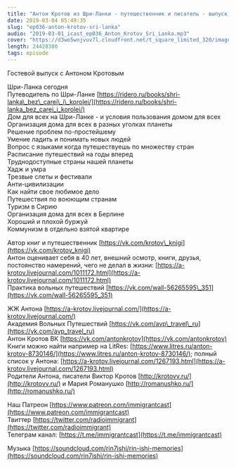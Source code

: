 ```yaml
---
title: "Антон Кротов из Шри-Ланки - путешественник и писатель - выпуск 36"
date: 2019-03-04 05:49:35
slug: "ep036-anton-krotov-sri-lanka"
audio: "2019-03-01_icast_ep036_Anton_Krotov_Sri_Lanka.mp3"
cover: "https://d3wo5wojvuv7l.cloudfront.net/t_square_limited_320/images.spreaker.com/original/d20daaa729fc8cae11f6717f5c961b50.jpg"
length: 24428380
tags: episode
---
```

Гостевой выпуск с Антоном Кротовым  
  
Шри-Ланка сегодня  
Путеводитель по Шри-Ланке [https://ridero.ru/books/shri-lanka\_bez\_carei\_i\_korolei/](https://ridero.ru/books/shri-lanka_bez_carei_i_korolei/)  
Дом для всех на Шри-Ланке - и условия пользования домом для всех  
Организация дома для всех в разных уголках планеты  
Решение проблем по-простейшему  
Умение ладить и понимать новых людей  
Вопрос с языками когда путешествуешь по множеству стран  
Расписание путешествий на годы вперед  
Труднодоступные страны нашей планеты  
Хадж и умра  
Трезвые слеты и фестивали  
Анти-цивилизации  
Как найти свое любимое дело  
Путешествия по воюющим странам  
Туризм в Сирию  
Организация дома для всех в Берлине  
Хороший и плохой буржуй  
Коммунизм в отдельно взятой квартире  
  
Автор книг и путешественник [https://vk.com/krotov\_knigi](https://vk.com/krotov_knigi)  
Антон оценивает себя в 40 лет, внешний осмотр, книги, друзья, постоянство намерений, чего не делал в жизни: [https://a-krotov.livejournal.com/1011172.html](https://a-krotov.livejournal.com/1011172.html)  
Практика вольных путешествий [https://vk.com/wall-56265595\_351](https://vk.com/wall-56265595_351)  
  
ЖЖ Антона [https://a-krotov.livejournal.com/](https://a-krotov.livejournal.com/)  
Академия Вольных Путешествий [https://vk.com/avp\_travel\_ru](https://vk.com/avp_travel_ru)  
Антон Кротов ВК [https://vk.com/antonkrotov](https://vk.com/antonkrotov)  
Книги можно найти например на LitRes: [https://www.litres.ru/anton-krotov-8730146/](https://www.litres.ru/anton-krotov-8730146/); полный список у Антона: [https://a-krotov.livejournal.com/1267193.html](https://a-krotov.livejournal.com/1267193.html)  
Родители Антона, писатели Виктор Кротов [http://krotovv.ru/](http://krotovv.ru/) и Мария Романушко [http://romanushko.ru/](http://romanushko.ru/)  
  
Наш Патреон [https://www.patreon.com/immigrantcast](https://www.patreon.com/immigrantcast)  
Твиттер [https://twitter.com/radioimmigrant](https://twitter.com/radioimmigrant)  
Телеграм канал: [https://t.me/immigrantcast](https://t.me/immigrantcast)  
  
Музыка [https://soundcloud.com/rin7ishi/rin-ishi-memories](https://soundcloud.com/rin7ishi/rin-ishi-memories)
